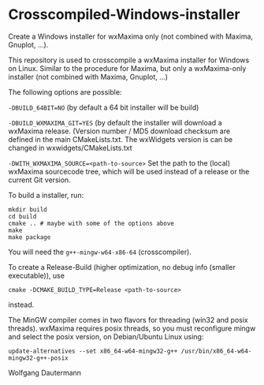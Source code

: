 # Crosscompiled-Windows-installer

Create a Windows installer for wxMaxima only (not combined with Maxima, Gnuplot, ...).

This repository is used to crosscompile a wxMaxima installer for Windows on Linux.
Similar to the procedure for Maxima, but only a wxMaxima-only installer
(not combined with Maxima, Gnuplot, ...)

The following options are possible:

`-DBUILD_64BIT=NO` (by default a 64 bit installer will be build)

`-DBUILD_WXMAXIMA_GIT=YES` (by default the installer will download a wxMaxima release.
(Version number / MD5 download checksum are defined in the main CMakeLists.txt.
The wxWidgets version is can be changed in wxwidgets/CMakeLists.txt

`-DWITH_WXMAXIMA_SOURCE=<path-to-source>`
Set the path to the (local) wxMaxima sourcecode tree, which will be used instead of
a release or the current Git version.


To build a installer, run:
```
mkdir build
cd build
cmake .. # maybe with some of the options above
make
make package
```

You will need the `g++-mingw-w64-x86-64` (crosscompiler).


To create a Release-Build (higher optimization, no debug info (smaller executable)), use
```
cmake -DCMAKE_BUILD_TYPE=Release <path-to-source>
```
instead.

The MinGW compiler comes in two flavors for threading (win32 and posix threads).
wxMaxima requires posix threads, so you must reconfigure mingw and select the posix
version, on Debian/Ubuntu Linux using:

`update-alternatives --set x86_64-w64-mingw32-g++ /usr/bin/x86_64-w64-mingw32-g++-posix`

Wolfgang Dautermann

